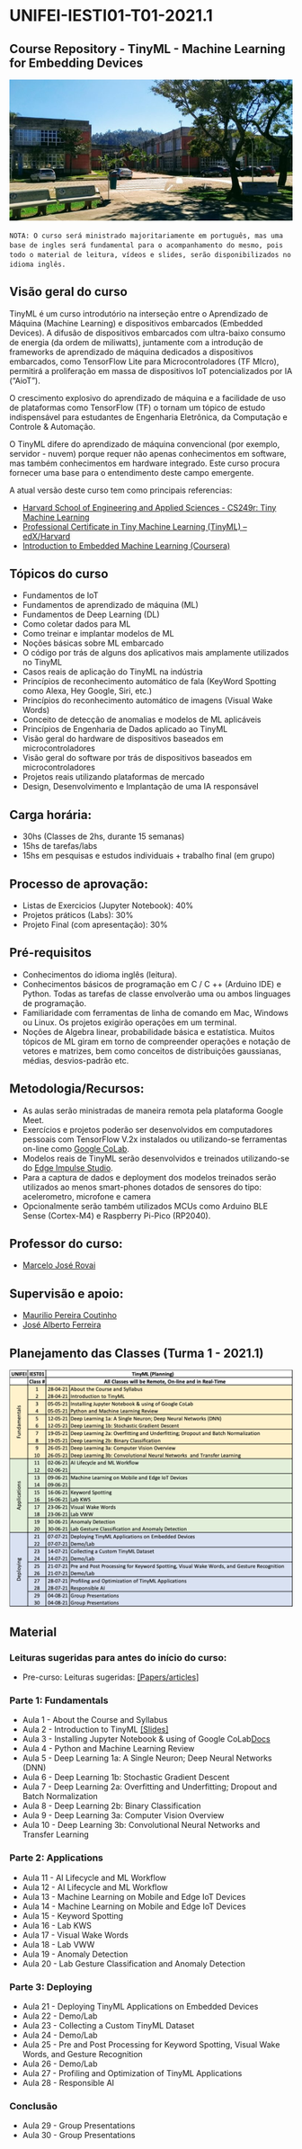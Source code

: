 # UNIFEI-IESTI01-T01-2021.1
## Course Repository - TinyML - Machine Learning for Embedding Devices

<img src='IESTI_1.jpg'/>

`NOTA: O curso será ministrado majoritariamente em português, mas uma base de ingles será fundamental para o acompanhamento do mesmo, pois todo o material de leitura, vídeos e slides, serão disponibilizados no idioma inglês.`

## Visão geral do curso

TinyML é um curso introdutório na interseção entre o Aprendizado de Máquina (Machine Learning) e dispositivos embarcados (Embedded Devices). A difusão de dispositivos embarcados com ultra-baixo consumo de energia (da ordem de miliwatts), juntamente com a introdução de frameworks de aprendizado de máquina dedicados a dispositivos embarcados, como TensorFlow Lite para Microcontroladores (TF MIcro), permitirá a proliferação em massa de dispositivos IoT potencializados por IA (“AioT”). 

O crescimento explosivo do aprendizado de máquina e a facilidade de uso de plataformas como TensorFlow (TF) o tornam um tópico de estudo indispensável para estudantes de Engenharia Eletrônica, da Computação e Controle & Automação. 

O TinyML difere do aprendizado de máquina convencional (por exemplo, servidor - nuvem) porque requer não apenas conhecimentos em software, mas também conhecimentos em hardware integrado. Este curso procura fornecer uma base para o entendimento deste campo emergente.

A atual versão deste curso tem como principais referencias:
+ [Harvard School of Engineering and Applied Sciences - CS249r: Tiny Machine Learning](https://sites.google.com/g.harvard.edu/tinyml/home)
+ [Professional Certificate in Tiny Machine Learning (TinyML) – edX/Harvard](https://www.edx.org/professional-certificate/harvardx-tiny-machine-learning)
+ [Introduction to Embedded Machine Learning (Coursera)](https://www.coursera.org/learn/introduction-to-embedded-machine-learning)

## Tópicos do curso

+	Fundamentos de IoT
+	Fundamentos de aprendizado de máquina (ML)
+	Fundamentos de Deep Learning (DL)
+	Como coletar dados para ML
+	Como treinar e implantar modelos de ML
+	Noções básicas sobre ML embarcado
+	O código por trás de alguns dos aplicativos mais amplamente utilizados no TinyML
+	Casos reais de aplicação do TinyML na indústria
+	Princípios de reconhecimento automático de fala (KeyWord Spotting como Alexa, Hey Google, Siri, etc.)
+	Princípios do reconhecimento automático de imagens (Visual Wake Words)
+	Conceito de detecção de anomalias e modelos de ML aplicáveis 
+	Princípios de Engenharia de Dados aplicado ao TinyML
+	Visão geral do hardware de dispositivos baseados em microcontroladores
+	Visão geral do software por trás de dispositivos baseados em microcontroladores
+	Projetos reais utilizando plataformas de mercado
+	Design, Desenvolvimento e Implantação de uma IA responsável

## Carga horária: 
+	30hs (Classes de 2hs, durante 15 semanas) 
+	15hs de tarefas/labs
+	15hs em pesquisas e estudos individuais + trabalho final (em grupo)

## Processo de aprovação:
+	Listas de Exercicios (Jupyter Notebook): 40%
+	Projetos práticos (Labs): 30%
+	Projeto Final (com apresentação): 30%

## Pré-requisitos
+ Conhecimentos do idioma inglês (leitura).
+ Conhecimentos básicos de programação em  C / C ++ (Arduino IDE) e Python. Todas as tarefas de classe envolverão uma ou ambos linguages de programação.
+ Familiaridade com ferramentas de linha de comando em Mac, Windows ou Linux. Os projetos exigirão operações em um terminal.
+ Noções de Algebra linear, probabilidade básica e estatística. Muitos tópicos de ML giram em torno de compreender operações e notação de vetores e matrizes, bem como conceitos de distribuições gaussianas, médias, desvios-padrão etc.

## Metodologia/Recursos: 
+ As aulas serão ministradas de maneira remota pela plataforma Google Meet.
+ Exercícios e projetos poderão ser desenvolvidos em computadores pessoais com TensorFlow V.2x instalados ou utilizando-se ferramentas on-line como [Google CoLab](https://colab.research.google.com/notebooks/intro.ipynb).
+ Modelos reais de TinyML serão desenvolvidos e treinados utilizando-se do [Edge Impulse Studio](https://www.edgeimpulse.com/).
+ Para a captura de dados e deployment dos modelos treinados serão utilizados ao menos smart-phones dotados de sensores do tipo: acelerometro, microfone e camera
+ Opcionalmente serão também utilizados MCUs como Arduino BLE Sense (Cortex-M4) e Raspberry Pi-Pico (RP2040). 

## Professor do curso:
+ [Marcelo José Rovai]()

## Supervisão e apoio:
+ [Maurilio Pereira Coutinho]()
+ [José Alberto Ferreira]()

## Planejamento das Classes (Turma 1 - 2021.1)
<img src='Class_Schedule_2021.1.png'/>

## Material

### Leituras sugeridas para antes do início do curso:
+ Pre-curso: Leituras sugeridas: [[Papers/articles]](docs/pre-course/)

### Parte 1: Fundamentals 
+ Aula 1 - About the Course and Syllabus
+ Aula 2 - Introduction to TinyML  [[Slides]](slides/TinyML_Intro.pdf)
+ Aula 3 - Installing Jupyter Notebook & using of Google CoLab[Docs](docs/Tips_for_using_Colab.pdf)
+ Aula 4 - Python and Machine Learning Review
+ Aula 5 - Deep Learning 1a: A Single Neuron; Deep Neural Networks (DNN)
+ Aula 6 - Deep Learning 1b: Stochastic Gradient Descent
+ Aula 7 - Deep Learning 2a: Overfitting and Underfitting; Dropout and Batch Normalization
+ Aula 8 - Deep Learning 2b: Binary Classification 
+ Aula 9 - Deep Learning 3a: Computer Vision Overview
+ Aula 10 - Deep Learning 3b: Convolutional Neural Networks  and Transfer Learning

### Parte 2: Applications
+ Aula 11 - AI Lifecycle and ML Workflow
+ Aula 12 - AI Lifecycle and ML Workflow
+ Aula 13 - Machine Learning on Mobile and Edge IoT Devices
+ Aula 14 - Machine Learning on Mobile and Edge IoT Devices
+ Aula 15 - Keyword Spotting
+ Aula 16 - Lab KWS
+ Aula 17 - Visual Wake Words
+ Aula 18 - Lab VWW
+ Aula 19 - Anomaly Detection
+ Aula 20 - Lab Gesture Classification and Anomaly Detection

### Parte 3: Deploying
+ Aula 21 - Deploying TinyML Applications on Embedded Devices
+ Aula 22 - Demo/Lab
+ Aula 23 - Collecting a Custom TinyML Dataset
+ Aula 24 - Demo/Lab
+ Aula 25 - Pre and Post Processing for Keyword Spotting, Visual Wake Words, and Gesture Recognition
+ Aula 26 - Demo/Lab
+ Aula 27 - Profiling and Optimization of TinyML Applications
+ Aula 28 - Responsible AI

### Conclusão
+ Aula 29 - Group Presentations 
+ Aula 30 - Group Presentations 
